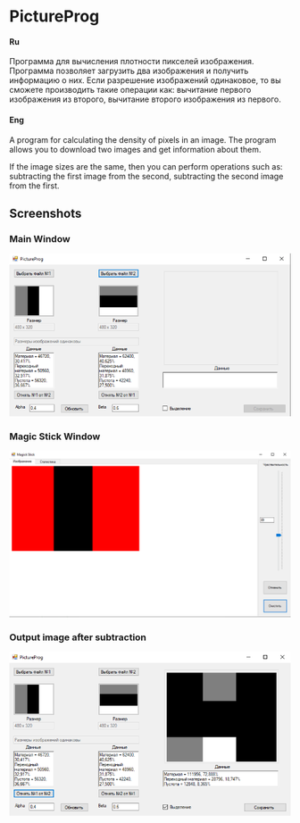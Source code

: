 # PictureProg

#### Ru
<ru>Программа для вычисления плотности пикселей изображения. Программа позволяет загрузить два изображения и получить информацию о них.
  Если разрешение изображений одинаковое, то вы сможете производить такие операции как: вычитание первого изображения из второго, вычитание второго изображения из первого.</ru>

#### Eng
<eng>A program for calculating the density of pixels in an image.
The program allows you to download two images and get information about them.

If the image sizes are the same, then you can perform operations such as: subtracting the first image from the second, subtracting the second image from the first.</eng>

## Screenshots


### Main Window

![Main Window](https://github.com/Chobotov/PictureProg/blob/master/PictureProg/MainForm.png)

### Magic Stick Window

![Magic Stick Window](https://github.com/Chobotov/PictureProg/blob/master/PictureProg/Form2.png)

### Output image after subtraction

![Output image after subtraction](https://github.com/Chobotov/PictureProg/blob/master/PictureProg/FinalBmp.png)
